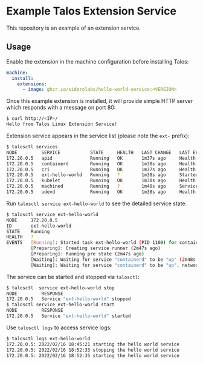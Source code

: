 # Example Talos Extension Service

This repository is an example of an extension service.

## Usage

Enable the extension in the machine configuration before installing Talos:

```yaml
machine:
  install:
    extensions:
      - image: ghcr.io/siderolabs/hello-world-service:<VERSION>
```

Once this example extension is installed, it will provide simple HTTP server which responds with a message on port 80:

```bash
$ curl http://<IP>/
Hello from Talos Linux Extension Service!
```

Extension service appears in the service list (please note the `ext-` prefix):

```bash
$ talosctl services
NODE         SERVICE           STATE     HEALTH   LAST CHANGE   LAST EVENT
172.20.0.5   apid              Running   OK       1m37s ago     Health check successful
172.20.0.5   containerd        Running   OK       1m38s ago     Health check successful
172.20.0.5   cri               Running   OK       1m37s ago     Health check successful
172.20.0.5   ext-hello-world   Running   ?        1m38s ago     Started task ext-hello-world (PID 1100) for container ext-hello-world
172.20.0.5   kubelet           Running   OK       1m30s ago     Health check successful
172.20.0.5   machined          Running   ?        1m40s ago     Service started as goroutine
172.20.0.5   udevd             Running   OK       1m38s ago     Health check successful
```

Run `talosctl service ext-hello-world` to see the detailed service state:

```bash
$ talosctl service ext-hello-world
NODE     172.20.0.5
ID       ext-hello-world
STATE    Running
HEALTH   ?
EVENTS   [Running]: Started task ext-hello-world (PID 1100) for container ext-hello-world (2m47s ago)
         [Preparing]: Creating service runner (2m47s ago)
         [Preparing]: Running pre state (2m47s ago)
         [Waiting]: Waiting for service "containerd" to be "up" (2m48s ago)
         [Waiting]: Waiting for service "containerd" to be "up", network (2m49s ago)
```

The service can be started and stopped via `talosctl`:

```bash
$ talosctl  service ext-hello-world stop
NODE         RESPONSE
172.20.0.5   Service "ext-hello-world" stopped
$ talosctl service ext-hello-world start
NODE         RESPONSE
172.20.0.5   Service "ext-hello-world" started
```

Use `talosctl logs` to access service logs:

```bash
$ talosctl logs ext-hello-world
172.20.0.5: 2022/02/16 18:45:21 starting the hello world service
172.20.0.5: 2022/02/16 18:52:33 stopping the hello world service
172.20.0.5: 2022/02/16 18:52:35 starting the hello world service
```

